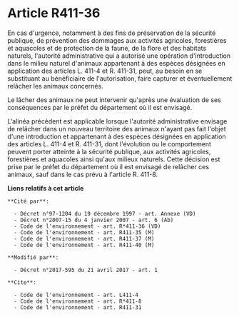 # Article R411-36

En cas d'urgence, notamment à des fins de préservation de la sécurité publique, de prévention des dommages aux activités
agricoles, forestières et aquacoles et de protection de la faune, de la flore et des habitats naturels, l'autorité
administrative qui a autorisé une opération d'introduction dans le milieu naturel d'animaux appartenant à des espèces
désignées en application des articles L. 411-4 et R. 411-31, peut, au besoin en se substituant au bénéficiaire de
l'autorisation, faire capturer et éventuellement relâcher les animaux concernés. 

Le lâcher des animaux ne peut intervenir qu'après une évaluation de ses conséquences par le préfet du département où il est
envisagé. 

L'alinéa précédent est applicable lorsque l'autorité administrative envisage de relâcher dans un nouveau territoire des
animaux n'ayant pas fait l'objet d'une introduction et appartenant à des espèces désignées en application des articles L.
411-4 et R. 411-31, dont l'évolution ou le comportement peuvent porter atteinte à la sécurité publique, aux activités
agricoles, forestières et aquacoles ainsi qu'aux milieux naturels. Cette décision est prise par le préfet du département où
il est envisagé de relâcher ces animaux, sauf dans le cas prévu à l'article R. 411-8.

**Liens relatifs à cet article**

	**Cité par**:

	  - Décret n°97-1204 du 19 décembre 1997 - art. Annexe (VD)
	  - Décret n°2007-15 du 4 janvier 2007 - art. 6 (Ab)
	  - Code de l'environnement - art. R*411-36 (VD)
	  - Code de l'environnement - art. R411-35 (M)
	  - Code de l'environnement - art. R411-37 (M)
	  - Code de l'environnement - art. R411-40 (M)

	**Modifié par**:

	  - Décret n°2017-595 du 21 avril 2017 - art. 1

	**Cite**:

	  - Code de l'environnement - art. L411-4
	  - Code de l'environnement - art. R*411-8
	  - Code de l'environnement - art. R411-31
